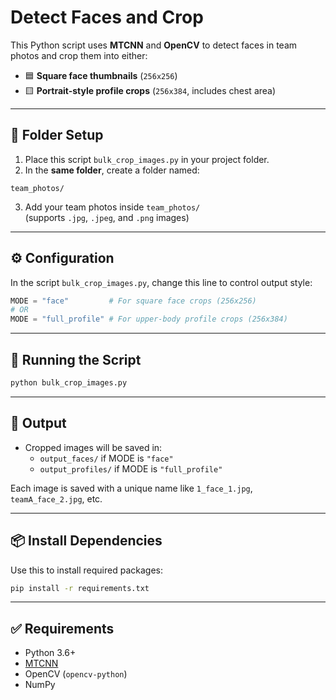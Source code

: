 # Detect Faces and Crop

This Python script uses **MTCNN** and **OpenCV** to detect faces in team photos and crop them into either:

- 🟦 **Square face thumbnails** (`256x256`)
- 🟨 **Portrait-style profile crops** (`256x384`, includes chest area)

---

## 📂 Folder Setup

1. Place this script `bulk_crop_images.py` in your project folder.
2. In the **same folder**, create a folder named:

```
team_photos/
```

3. Add your team photos inside `team_photos/`  
   (supports `.jpg`, `.jpeg`, and `.png` images)

---

## ⚙️ Configuration

In the script `bulk_crop_images.py`, change this line to control output style:

```python
MODE = "face"         # For square face crops (256x256)
# OR
MODE = "full_profile" # For upper-body profile crops (256x384)
```

---

## 🚀 Running the Script

```bash
python bulk_crop_images.py
```

---

## 📁 Output

- Cropped images will be saved in:
  - `output_faces/` if MODE is `"face"`
  - `output_profiles/` if MODE is `"full_profile"`

Each image is saved with a unique name like `1_face_1.jpg`, `teamA_face_2.jpg`, etc.

---

## 📦 Install Dependencies

Use this to install required packages:

```bash
pip install -r requirements.txt
```

---

## ✅ Requirements

- Python 3.6+
- [MTCNN](https://github.com/ipazc/mtcnn)
- OpenCV (`opencv-python`)
- NumPy
